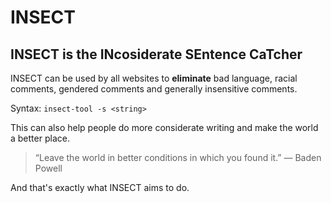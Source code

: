 # INSECT
## INSECT is the INcosiderate SEntence CaTcher

INSECT can be used by all websites to **eliminate** bad language, racial comments, gendered comments and generally insensitive comments.

Syntax: `insect-tool -s <string>`

This can also help people do more considerate writing and make the world a better place.

> “Leave the world in better conditions in which you found it.” 
― Baden Powell

And that's exactly what INSECT aims to do.
